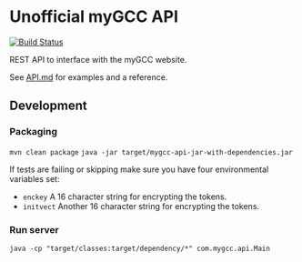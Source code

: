 # Unofficial myGCC API

[![Build Status](https://img.shields.io/travis/mph121/mygcc-api.svg)](https://travis-ci.org/mph121/mygcc-api)

REST API to interface with the myGCC website.

See [API.md](API.md) for examples and a reference.

## Development

### Packaging
```mvn clean package```
```java -jar target/mygcc-api-jar-with-dependencies.jar```

If tests are failing or skipping make sure you have four environmental variables set:
- `enckey` A 16 character string for encrypting the tokens.
- `initvect` Another 16 character string for encrypting the tokens.

### Run server
```java -cp "target/classes:target/dependency/*" com.mygcc.api.Main```
